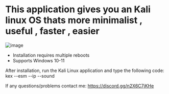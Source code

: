 # This application gives you an Kali linux OS thats more minimalist , useful , faster , easier

![image](https://user-images.githubusercontent.com/104208624/191356499-11872a64-5dcd-4cab-88d4-20129a43f8bc.png)

* Installation requires multiple reboots
* Supports Windows 10-11

After installation, run the Kali Linux application and type the following code: kex --esm --ip --sound

If any questions/problems contact me: https://discord.gg/n2X6C7jKHe
